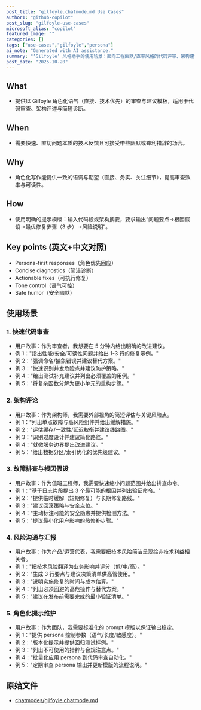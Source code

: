 ```yaml
---
post_title: "gilfoyle.chatmode.md Use Cases"
author1: "github-copilot"
post_slug: "gilfoyle-use-cases"
microsoft_alias: "copilot"
featured_image: ""
categories: []
tags: ["use-cases","gilfoyle","persona"]
ai_note: "Generated with AI assistance."
summary: "‘Gilfoyle’ 风格助手的使用场景：面向工程幽默/直率风格的代码评审、架构建议与故障排查示例。"
post_date: "2025-10-20"
---
```


<!-- markdownlint-disable MD041 -->

## What

- 提供以 Gilfoyle 角色化语气（直接、技术优先）的审查与建议模板，适用于代码审查、架构评述与简短诊断。

## When

- 需要快速、直切问题本质的技术反馈且可接受带些幽默或锋利措辞的场合。

## Why

- 角色化写作能提供一致的语调与期望（直接、务实、关注细节），提高审查效率与可读性。

## How

- 使用明确的提示模版：输入代码段或架构摘要，要求输出“问题要点→根因假设→最优修复步骤（3 步）→风险说明”。

## Key points (英文+中文对照)

- Persona-first responses（角色优先回应）
- Concise diagnostics（简洁诊断）
- Actionable fixes（可执行修复）
- Tone control（语气可控）
- Safe humor（安全幽默）

## 使用场景

### 1. 快速代码审查

- 用户故事：作为审查者，我想要在 5 分钟内给出明确的改进建议。
- 例 1："指出性能/安全/可读性问题并给出 1-3 行的修复示例。"
- 例 2："强调命名/抽象错误并建议替代方案。"
- 例 3："快速识别并发危险点并建议防护策略。"
- 例 4："给出测试补充建议并列出必须覆盖的用例。"
- 例 5："将复杂函数分解为更小单元的重构步骤。"

### 2. 架构评论

- 用户故事：作为架构师，我需要外部视角的简短评估与关键风险点。
- 例 1："列出单点故障与高风险组件并给出缓解措施。"
- 例 2："评估缓存/一致性/延迟权衡并建议线路图。"
- 例 3："识别过度设计并建议简化路径。"
- 例 4："就微服务边界提出改进建议。"
- 例 5："给出数据分区/索引优化的优先级建议。"

### 3. 故障排查与根因假设

- 用户故事：作为值班工程师，我需要快速缩小问题范围并给出排查命令。
- 例 1："基于日志片段提出 3 个最可能的根因并列出验证命令。"
- 例 2："提供临时缓解（短期修复）与长期修复路线。"
- 例 3："建议回滚策略与安全点位。"
- 例 4："主动标注可能的安全隐患并提供检测方法。"
- 例 5："提议最小化用户影响的热修补步骤。"

### 4. 风险沟通与汇报

- 用户故事：作为产品/运营代表，我需要把技术风险简洁呈现给非技术利益相关者。
- 例 1："把技术风险翻译为业务影响并评分（低/中/高）。"
- 例 2："生成 3 行要点与建议决策清单供高管使用。"
- 例 3："说明实施修复的时间与成本估算。"
- 例 4："列出必须回避的高危操作与替代方案。"
- 例 5："建议在发布前需要完成的最小验证清单。"

### 5. 角色化提示维护

- 用户故事：作为团队，我需要标准化的 prompt 模版以保证输出稳定。
- 例 1："提供 persona 控制参数（语气/长度/敏感度）。"
- 例 2："版本化提示并提供回归测试样例。"
- 例 3："列出不可使用的措辞与合规注意点。"
- 例 4："批量化应用 persona 到代码审查自动化。"
- 例 5："定期审查 persona 输出并更新模版的流程说明。"

## 原始文件

- [chatmodes/gilfoyle.chatmode.md](../../../chatmodes/gilfoyle.chatmode.md)
